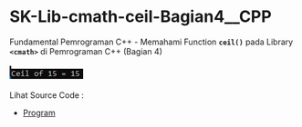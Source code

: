 # SK-Lib-cmath-ceil-Bagian4__CPP
Fundamental Pemrograman C++ - Memahami Function <code><b>ceil()</b></code> pada Library <code><b>&lt;cmath></b></code> di Pemrograman C++ (Bagian 4)<br><br>
<img src="https://github.com/RizkyKhapidsyah/SK-Lib-cmath-ceil-Bagian4__CPP/blob/master/SK-Lib-cmath-ceil-Bagian4__CPP/result/001.PNG"><br><br>
Lihat Source Code : <br>
- <a href="https://github.com/RizkyKhapidsyah/SK-Lib-cmath-ceil-Bagian4__CPP/blob/master/SK-Lib-cmath-ceil-Bagian4__CPP/Source.cpp">Program</a>
